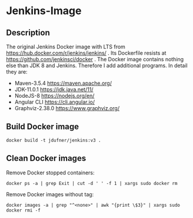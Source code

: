 Jenkins-Image
=============

Description
-----------

The original Jenkins Docker image with LTS from https://hub.docker.com/r/jenkins/jenkins/ . 
Its Dockerfile resists at https://github.com/jenkinsci/docker .
The Docker image contains nothing else than JDK 8 and Jenkins.
Therefore I add additional programs. In detail they are:

* Maven-3.5.4 https://maven.apache.org/
* JDK-11.0.1 https://jdk.java.net/11/
* NodeJS-8 https://nodejs.org/en/
* Angular CLI https://cli.angular.io/
* Graphviz-2.38.0 https://www.graphviz.org/


Build Docker image
------------------

`docker build -t jdufner/jenkins:v3 .`


Clean Docker images
-------------------

Remove Docker stopped containers:

`docker ps -a | grep Exit | cut -d ' ' -f 1 | xargs sudo docker rm` 

Remove Docker images without tag:

`docker images -a | grep "^<none>" | awk "{print \$3}" | xargs sudo docker rmi -f`
